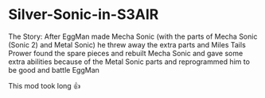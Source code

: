 # Silver-Sonic-in-S3AIR
The Story:
After EggMan made Mecha Sonic (with the parts of Mecha Sonic (Sonic 2) and Metal Sonic) he threw away the extra parts and Miles Tails Prower found the spare pieces and rebuilt Mecha Sonic and gave some extra abilities because of the Metal Sonic parts and reprogrammed him to be good and battle EggMan

This mod took long 👍
